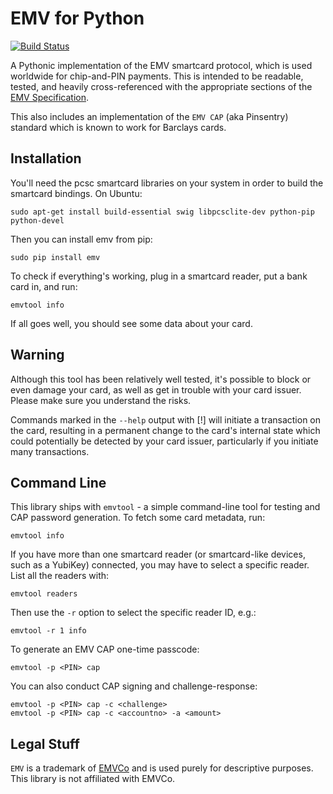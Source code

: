 EMV for Python
==============

[![Build Status](https://travis-ci.org/russss/python-emv.svg?branch=master)](https://travis-ci.org/russss/python-emv)

A Pythonic implementation of the EMV smartcard protocol, which is used
worldwide for chip-and-PIN payments. This is intended to be readable,
tested, and heavily cross-referenced with the appropriate sections of the
[EMV Specification](http://www.emvco.com/specifications.aspx).

This also includes an implementation of the `EMV CAP` (aka Pinsentry)
standard which is known to work for Barclays cards.

Installation
------------

You'll need the pcsc smartcard libraries on your system in order to build the
smartcard bindings. On Ubuntu:

    sudo apt-get install build-essential swig libpcsclite-dev python-pip python-devel

Then you can install emv from pip:

    sudo pip install emv

To check if everything's working, plug in a smartcard reader, put a bank
card in, and run:

    emvtool info

If all goes well, you should see some data about your card.

Warning
-------

Although this tool has been relatively well tested, it's possible to block
or even damage your card, as well as get in trouble with your card issuer.
Please make sure you understand the risks.

Commands marked in the `--help` output with [!] will initiate a transaction
on the card, resulting in a permanent change to the card's internal state
which could potentially be detected by your card issuer, particularly if you
initiate many transactions.

Command Line
------------

This library ships with `emvtool` - a simple command-line tool for testing
and CAP password generation. To fetch some card metadata, run:

    emvtool info

If you have more than one smartcard reader (or smartcard-like devices, such as a YubiKey)
connected, you may have to select a specific reader. List all the readers with:

    emvtool readers

Then use the `-r` option to select the specific reader ID, e.g.:

    emvtool -r 1 info

To generate an EMV CAP one-time passcode:

    emvtool -p <PIN> cap

You can also conduct CAP signing and challenge-response:

    emvtool -p <PIN> cap -c <challenge>
    emvtool -p <PIN> cap -c <accountno> -a <amount>

Legal Stuff
-----------

`EMV` is a trademark of [EMVCo](http://www.emvco.com/) and is used
purely for descriptive purposes. This library is not affiliated with
EMVCo.
